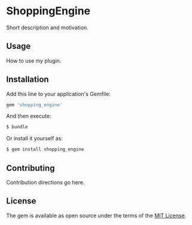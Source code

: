 # ShoppingEngine
Short description and motivation.

## Usage
How to use my plugin.

## Installation
Add this line to your application's Gemfile:

```ruby
gem 'shopping_engine'
```

And then execute:
```bash
$ bundle
```

Or install it yourself as:
```bash
$ gem install shopping_engine
```

## Contributing
Contribution directions go here.

## License
The gem is available as open source under the terms of the [MIT License](http://opensource.org/licenses/MIT).

